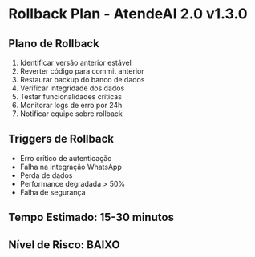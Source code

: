 # Rollback Plan - AtendeAI 2.0 v1.3.0

## Plano de Rollback

1. Identificar versão anterior estável
2. Reverter código para commit anterior
3. Restaurar backup do banco de dados
4. Verificar integridade dos dados
5. Testar funcionalidades críticas
6. Monitorar logs de erro por 24h
7. Notificar equipe sobre rollback

## Triggers de Rollback

- Erro crítico de autenticação
- Falha na integração WhatsApp
- Perda de dados
- Performance degradada > 50%
- Falha de segurança

## Tempo Estimado: 15-30 minutos
## Nível de Risco: BAIXO
